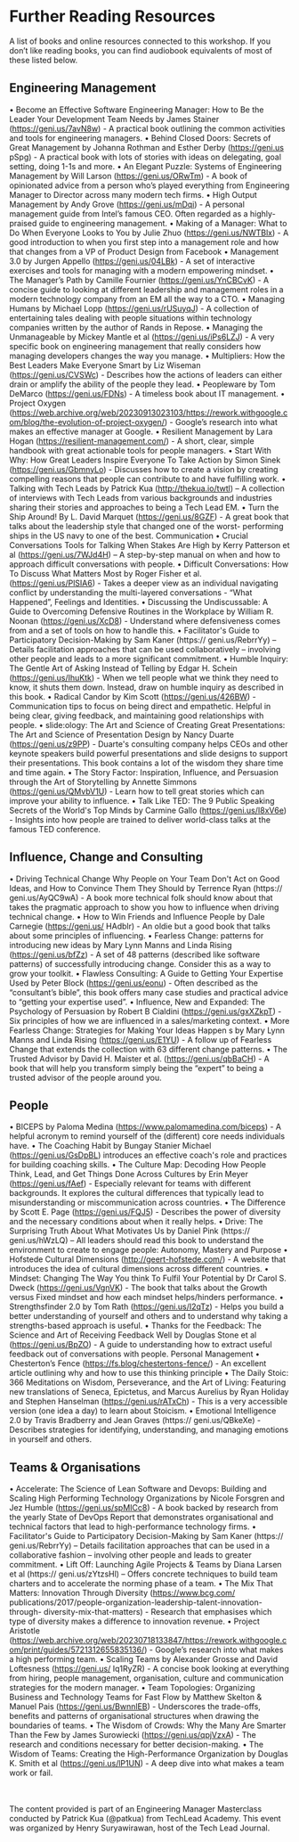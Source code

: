 # Further Reading Resources

A list of books and online resources connected to this workshop. If you don’t like reading books, you can find audiobook equivalents of most of these listed below.

## Engineering Management
• Become an Effective Software Engineering Manager: How to Be the Leader Your Development Team Needs by James Stainer (https://geni.us/7avN8w) - A practical book outlining the common activities and tools for engineering managers.
• Behind Closed Doors: Secrets of Great Management by Johanna Rothman and Esther Derby (https://geni.us pSpg) - A practical book with lots of stories with ideas on delegating, goal setting, doing 1-1s and more.
• An Elegant Puzzle: Systems of Engineering Management by Will Larson (https://geni.us/ORwTm) - A book of opinionated advice from a person who’s played everything from Engineering Manager to Director across many modern tech firms.
• High Output Management by Andy Grove (https://geni.us/mDqi) - A personal management guide from Intel’s famous CEO. Often regarded as a highly-praised guide to engineering management.
• Making of a Manager: What to Do When Everyone Looks to You by Julie Zhuo (https://geni.us/NWTBlx) - A good introduction to when you first step into a management role and how that changes from a VP of Product Design from Facebook
• Management 3.0 by Jurgen Appello (https://geni.us/04LBk) - A set of interactive exercises and tools for managing with a modern empowering mindset.
• The Manager’s Path by Camille Fournier (https://geni.us/YnCBCvK) - A concise guide to looking at different leadership and management roles in a modern technology company from an EM all the way to a CTO.
• Managing Humans by Michael Lopp (https://geni.us/rUSuyqJ) - A collection of entertaining tales dealing with people situations within technology companies written by the author of Rands in Repose.
• Managing the Unmanageable by Mickey Mantle et al (https://geni.us/iPs6LZJ) - A very specific book on engineering management that really considers how managing developers changes the way you manage.
• Multipliers: How the Best Leaders Make Everyone Smart by Liz Wiseman (https://geni.us/CVSWc) - Describes how the actions of leaders can either drain or amplify the ability of the people they lead.
• Peopleware by Tom DeMarco (https://geni.us/FDNs) - A timeless book about IT management.
• Project Oxygen (https://web.archive.org/web/20230913023103/https://rework.withgoogle.com/blog/the-evolution-of-project-oxygen/) - Google’s research into what makes an effective manager at Google.
• Resilient Management by Lara Hogan (https://resilient-management.com/) - A short, clear, simple handbook with great actionable tools for people managers.
• Start With Why: How Great Leaders Inspire Everyone To Take Action by Simon Sinek (https://geni.us/GbmnyLo) - Discusses how to create a vision by creating compelling reasons that people can contribute to and have fulfilling work.
• Talking with Tech Leads by Patrick Kua (http://thekua.io/twtl) – A collection of interviews with Tech Leads from various backgrounds and industries sharing their stories and approaches to being a Tech Lead EM.
• Turn the Ship Around! By L. David Marquet (https://geni.us/8GZF) - A great book that talks about the leadership style that changed one of the worst- performing ships in the US navy to one of the best.
Communication
• Crucial Conversations Tools for Talking When Stakes Are High by Kerry Patterson et al (https://geni.us/7WJd4H) – A step-by-step manual on when and how to approach difficult conversations with people.
• Difficult Conversations: How To Discuss What Matters Most by Roger Fisher et al. (https://geni.us/PlSIA6) - Takes a deeper view as an individual navigating conflict by understanding the multi-layered conversations - “What Happened”, Feelings and Identities.
• Discussing the Undiscussable: A Guide to Overcoming Defensive Routines in the Workplace by William R. Noonan (https://geni.us/XcD8) - Understand where defensiveness comes from and a set of tools on how to handle this.
• Facilitator's Guide to Participatory Decision-Making by Sam Kaner (https:// geni.us/RebrrYy) – Details facilitation approaches that can be used collaboratively – involving other people and leads to a more significant commitment.
• Humble Inquiry: The Gentle Art of Asking Instead of Telling by Edgar H. Schein (https://geni.us/IhuKtk) - When we tell people what we think they need to know, it shuts them down. Instead, draw on humble inquiry as described in this book.
• Radical Candor by Kim Scott (https://geni.us/426BW) - Communication tips to focus on being direct and empathetic. Helpful in being clear, giving feedback, and maintaining good relationships with people.
• slide:ology: The Art and Science of Creating Great Presentations: The Art and Science of Presentation Design by Nancy Duarte (https://geni.us/z9PP) - Duarte's consulting company helps CEOs and other keynote speakers build powerful presentations and slide designs to support their presentations. This book contains a lot of the wisdom they share time and time again.
• The Story Factor: Inspiration, Influence, and Persuasion through the Art of Storytelling by Annette Simmons (https://geni.us/QMvbV1U) - Learn how to tell great stories which can improve your ability to influence.
• Talk Like TED: The 9 Public Speaking Secrets of the World's Top Minds by Carmine Gallo (https://geni.us/I8xV6e) - Insights into how people are trained to deliver world-class talks at the famous TED conference.

## Influence, Change and Consulting
• Driving Technical Change Why People on Your Team Don't Act on Good Ideas, and How to Convince Them They Should by Terrence Ryan (https:// geni.us/AyQC9wA) - A book more technical folk should know about that takes the pragmatic approach to show you how to influence when driving technical change.
• How to Win Friends and Influence People by Dale Carnegie (https://geni.us/ HAdblr) - An oldie but a good book that talks about some principles of influencing.
• Fearless Change: patterns for introducing new ideas by Mary Lynn Manns and Linda Rising (https://geni.us/bfZz) - A set of 48 patterns (described like software patterns) of successfully introducing change. Consider this as a way to grow your toolkit.
• Flawless Consulting: A Guide to Getting Your Expertise Used by Peter Block (https://geni.us/eonu) - Often described as the “consultant’s bible”, this book offers many case studies and practical advice to “getting your expertise used”.
• Influence, New and Expanded: The Psychology of Persuasion by Robert B Cialdini (https://geni.us/gxXZkpT) - Six principles of how we are influenced in a sales/marketing context.
• More Fearless Change: Strategies for Making Your Ideas Happen s by Mary Lynn Manns and Linda Rising (https://geni.us/E1YU) - A follow up of Fearless Change that extends the collection with 63 different change patterns.
• The Trusted Advisor by David H. Maister et al. (https://geni.us/qbBaCH) - A book that will help you transform simply being the “expert” to being a trusted advisor of the people around you.
            
## People
• BICEPS by Paloma Medina (https://www.palomamedina.com/biceps) - A helpful acronym to remind yourself of the (different) core needs individuals have.
• The Coaching Habit by Bungay Stanier Michael (https://geni.us/GsDpBL) introduces an effective coach's role and practices for building coaching skills.
• The Culture Map: Decoding How People Think, Lead, and Get Things Done Across Cultures by Erin Meyer (https://geni.us/fAef) - Especially relevant for teams with different backgrounds. It explores the cultural differences that typically lead to misunderstanding or miscommunication across countries.
• The Difference by Scott E. Page (https://geni.us/FQJ5) - Describes the power of diversity and the necessary conditions about when it really helps.
• Drive: The Surprising Truth About What Motivates Us by Daniel Pink (https:// geni.us/hWzLQ) – All leaders should read this book to understand the environment to create to engage people: Autonomy, Mastery and Purpose
• Hofstede Cultural Dimensions (http://geert-hofstede.com/) - A website that introduces the idea of cultural dimensions across different countries.
• Mindset: Changing The Way You think To Fulfil Your Potential by Dr Carol S. Dweck (https://geni.us/VgnVK) - The book that talks about the Growth versus Fixed mindset and how each mindset helps/hinders performance.
• Strengthsfinder 2.0 by Tom Rath (https://geni.us/I2qTz) - Helps you build a better understanding of yourself and others and to understand why taking a strengths-based approach is useful.
• Thanks for the Feedback: The Science and Art of Receiving Feedback Well by Douglas Stone et al (https://geni.us/BpZO) - A guide to understanding how to extract useful feedback out of conversations with people.
Personal Management
• Chesterton’s Fence (https://fs.blog/chestertons-fence/) - An excellent article outlining why and how to use this thinking principle
• The Daily Stoic: 366 Meditations on Wisdom, Perseverance, and the Art of Living: Featuring new translations of Seneca, Epictetus, and Marcus Aurelius by Ryan Holiday and Stephen Hanselman (https://geni.us/rATxCh) - This is a very accessible version (one idea a day) to learn about Stoicism.
• Emotional Intelligence 2.0 by Travis Bradberry and Jean Graves (https:// geni.us/QBkeXe) - Describes strategies for identifying, understanding, and managing emotions in yourself and others.
              
## Teams & Organisations
• Accelerate: The Science of Lean Software and Devops: Building and Scaling High Performing Technology Organizations by Nicole Forsgren and Jez Humble (https://geni.us/spMICc8) - A book backed by research from the yearly State of DevOps Report that demonstrates organisational and technical factors that lead to high-performance technology firms.
• Facilitator's Guide to Participatory Decision-Making by Sam Kaner (https:// geni.us/RebrrYy) – Details facilitation approaches that can be used in a collaborative fashion – involving other people and leads to greater commitment.
• Lift Off: Launching Agile Projects & Teams by Diana Larsen et al (https:// geni.us/zYtzsHl) – Offers concrete techniques to build team charters and to accelerate the norming phase of a team.
• The Mix That Matters: Innovation Through Diversity (https://www.bcg.com/ publications/2017/people-organization-leadership-talent-innovation-through- diversity-mix-that-matters) - Research that emphasises which type of diversity makes a difference to innovation revenue.
• Project Aristotle (https://web.archive.org/web/20230718133847/https://rework.withgoogle.com/print/guides/5721312655835136/) - Google’s research into what makes a high performing team.
• Scaling Teams by Alexander Grosse and David Loftesness (https://geni.us/ Iq1RyZR) - A concise book looking at everything from hiring, people management, organisation, culture and communication strategies for the modern manager.
• Team Topologies: Organizing Business and Technology Teams for Fast Flow by Matthew Skelton & Manuel Pais (https://geni.us/BwnnlEB) - Underscores the trade-offs, benefits and patterns of organisational structures when drawing the boundaries of teams.
• The Wisdom of Crowds: Why the Many Are Smarter Than the Few by James Surowiecki (https://geni.us/qpjVzxA) - The research and conditions necessary for better decision-making.
• The Wisdom of Teams: Creating the High-Performance Organization by Douglas K. Smith et al (https://geni.us/lP1UN) - A deep dive into what makes a team work or fail.

<br><br>
The content provided is part of an Engineering Manager Masterclass conducted by Patrick Kua (@patkua) from TechLead Academy. This event was organized by Henry Suryawirawan, host of the Tech Lead Journal.